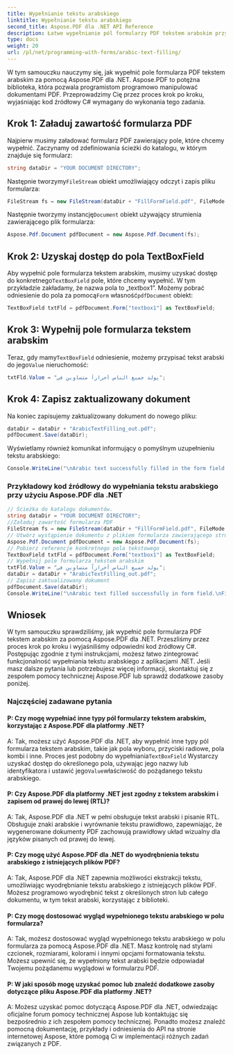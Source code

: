 ```yaml
---
title: Wypełnianie tekstu arabskiego
linktitle: Wypełnianie tekstu arabskiego
second_title: Aspose.PDF dla .NET API Reference
description: Łatwe wypełnianie pól formularzy PDF tekstem arabskim przy użyciu Aspose.PDF dla platformy .NET.
type: docs
weight: 20
url: /pl/net/programming-with-forms/arabic-text-filling/
---
```

W tym samouczku nauczymy się, jak wypełnić pole formularza PDF tekstem arabskim za pomocą Aspose.PDF dla .NET. Aspose.PDF to potężna biblioteka, która pozwala programistom programowo manipulować dokumentami PDF. Przeprowadzimy Cię przez proces krok po kroku, wyjaśniając kod źródłowy C# wymagany do wykonania tego zadania.

## Krok 1: Załaduj zawartość formularza PDF

Najpierw musimy załadować formularz PDF zawierający pole, które chcemy wypełnić. Zaczynamy od zdefiniowania ścieżki do katalogu, w którym znajduje się formularz:

```csharp
string dataDir = "YOUR DOCUMENT DIRECTORY";
```

 Następnie tworzymy`FileStream` obiekt umożliwiający odczyt i zapis pliku formularza:

```csharp
FileStream fs = new FileStream(dataDir + "FillFormField.pdf", FileMode.Open, FileAccess.ReadWrite);
```

 Następnie tworzymy instancję`Document` obiekt używający strumienia zawierającego plik formularza:

```csharp
Aspose.Pdf.Document pdfDocument = new Aspose.Pdf.Document(fs);
```

## Krok 2: Uzyskaj dostęp do pola TextBoxField

 Aby wypełnić pole formularza tekstem arabskim, musimy uzyskać dostęp do konkretnego`TextBoxField` pole, które chcemy wypełnić. W tym przykładzie zakładamy, że nazwa pola to „textbox1”. Możemy pobrać odniesienie do pola za pomocą`Form` własność`pdfDocument` obiekt:

```csharp
TextBoxField txtFld = pdfDocument.Form["textbox1"] as TextBoxField;
```

## Krok 3: Wypełnij pole formularza tekstem arabskim

 Teraz, gdy mamy`TextBoxField` odniesienie, możemy przypisać tekst arabski do jego`Value` nieruchomość:

```csharp
txtFld.Value = "يولد جميع الناس أحراراً متساوين في";
```

## Krok 4: Zapisz zaktualizowany dokument

Na koniec zapisujemy zaktualizowany dokument do nowego pliku:

```csharp
dataDir = dataDir + "ArabicTextFilling_out.pdf";
pdfDocument.Save(dataDir);
```

Wyświetlamy również komunikat informujący o pomyślnym uzupełnieniu tekstu arabskiego:

```csharp
Console.WriteLine("\nArabic text successfully filled in the form field.\nFile saved in the following location: " + dataDir);
```

### Przykładowy kod źródłowy do wypełniania tekstu arabskiego przy użyciu Aspose.PDF dla .NET 
```csharp
// Ścieżka do katalogu dokumentów.
string dataDir = "YOUR DOCUMENT DIRECTORY";
//Załaduj zawartość formularza PDF
FileStream fs = new FileStream(dataDir + "FillFormField.pdf", FileMode.Open, FileAccess.ReadWrite);
// Utwórz wystąpienie dokumentu z plikiem formularza zawierającego strumień
Aspose.Pdf.Document pdfDocument = new Aspose.Pdf.Document(fs);
// Pobierz referencje konkretnego pola tekstowego
TextBoxField txtFld = pdfDocument.Form["textbox1"] as TextBoxField;
// Wypełnij pole formularza tekstem arabskim
txtFld.Value = "يولد جميع الناس أحراراً متساوين في";
dataDir = dataDir + "ArabicTextFilling_out.pdf";
// Zapisz zaktualizowany dokument
pdfDocument.Save(dataDir);
Console.WriteLine("\nArabic text filled successfully in form field.\nFile saved at " + dataDir);
```

## Wniosek

W tym samouczku sprawdziliśmy, jak wypełnić pole formularza PDF tekstem arabskim za pomocą Aspose.PDF dla .NET. Przeszliśmy przez proces krok po kroku i wyjaśniliśmy odpowiedni kod źródłowy C#. Postępując zgodnie z tymi instrukcjami, możesz łatwo zintegrować funkcjonalność wypełniania tekstu arabskiego z aplikacjami .NET. Jeśli masz dalsze pytania lub potrzebujesz więcej informacji, skontaktuj się z zespołem pomocy technicznej Aspose.PDF lub sprawdź dodatkowe zasoby poniżej.

### Najczęściej zadawane pytania

#### P: Czy mogę wypełniać inne typy pól formularzy tekstem arabskim, korzystając z Aspose.PDF dla platformy .NET?

 A: Tak, możesz użyć Aspose.PDF dla .NET, aby wypełnić inne typy pól formularza tekstem arabskim, takie jak pola wyboru, przyciski radiowe, pola kombi i inne. Proces jest podobny do wypełniania`TextBoxField` Wystarczy uzyskać dostęp do określonego pola, używając jego nazwy lub identyfikatora i ustawić jego`Value`właściwość do pożądanego tekstu arabskiego.

#### P: Czy Aspose.PDF dla platformy .NET jest zgodny z tekstem arabskim i zapisem od prawej do lewej (RTL)?

A: Tak, Aspose.PDF dla .NET w pełni obsługuje tekst arabski i pisanie RTL. Obsługuje znaki arabskie i wyrównanie tekstu prawidłowo, zapewniając, że wygenerowane dokumenty PDF zachowują prawidłowy układ wizualny dla języków pisanych od prawej do lewej.

#### P: Czy mogę użyć Aspose.PDF dla .NET do wyodrębnienia tekstu arabskiego z istniejących plików PDF?

A: Tak, Aspose.PDF dla .NET zapewnia możliwości ekstrakcji tekstu, umożliwiając wyodrębnianie tekstu arabskiego z istniejących plików PDF. Możesz programowo wyodrębnić tekst z określonych stron lub całego dokumentu, w tym tekst arabski, korzystając z biblioteki.

#### P: Czy mogę dostosować wygląd wypełnionego tekstu arabskiego w polu formularza?

A: Tak, możesz dostosować wygląd wypełnionego tekstu arabskiego w polu formularza za pomocą Aspose.PDF dla .NET. Masz kontrolę nad stylami czcionek, rozmiarami, kolorami i innymi opcjami formatowania tekstu. Możesz upewnić się, że wypełniony tekst arabski będzie odpowiadał Twojemu pożądanemu wyglądowi w formularzu PDF.

#### P: W jaki sposób mogę uzyskać pomoc lub znaleźć dodatkowe zasoby dotyczące pliku Aspose.PDF dla platformy .NET?

A: Możesz uzyskać pomoc dotyczącą Aspose.PDF dla .NET, odwiedzając oficjalne forum pomocy technicznej Aspose lub kontaktując się bezpośrednio z ich zespołem pomocy technicznej. Ponadto możesz znaleźć pomocną dokumentację, przykłady i odniesienia do API na stronie internetowej Aspose, które pomogą Ci w implementacji różnych zadań związanych z PDF.